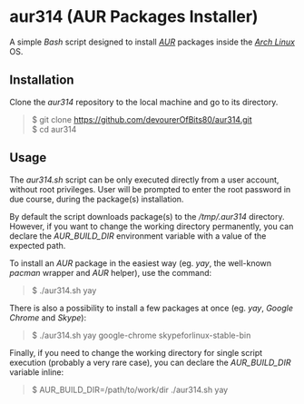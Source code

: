 # aur314 (AUR Packages Installer)

A simple *Bash* script designed to install *[AUR](https://aur.archlinux.org/)* packages inside the *[Arch Linux](https://www.archlinux.org/)* OS.

## Installation

Clone the *aur314* repository to the local machine and go to its directory.

> \$ git clone <https://github.com/devourerOfBits80/aur314.git>  
> \$ cd aur314

## Usage

The *aur314.sh* script can be only executed directly from a user account, without root privileges. User will be prompted to enter the root password in due course, during the package(s) installation.

By default the script downloads package(s) to the */tmp/.aur314* directory. However, if you want to change the working directory permanently, you can declare the *AUR_BUILD_DIR* environment variable with a value of the expected path.

To install an *AUR* package in the easiest way (eg. *yay*, the well-known *pacman* wrapper and *AUR* helper), use the command:

> \$ ./aur314.sh yay

There is also a possibility to install a few packages at once (eg. *yay*, *Google Chrome* and *Skype*):

> \$ ./aur314.sh yay google-chrome skypeforlinux-stable-bin

Finally, if you need to change the working directory for single script execution (probably a very rare case), you can declare the *AUR_BUILD_DIR* variable inline:

> \$ AUR_BUILD_DIR=/path/to/work/dir ./aur314.sh yay
